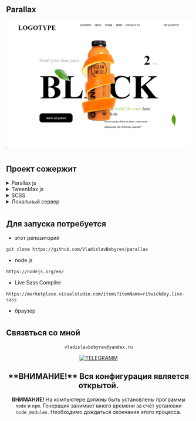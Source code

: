 
## Parallax

<div align="left">

![Lax 2.0 Gif](./README/readme.gif)

#
## Проект сожержит
<details >
  <summary >Parallax js</summary>

  [Что это?](https://github.com/wagerfield/parallax#1-getting-started)

    Parallax Engine that reacts to the orientation of a smart device. Where no gyroscope or motion detection hardware is available, the position of the cursor is used instead.

    Check out the demo to see it in action!

</details>
<details >
  <summary >TweenMax js</summary>
 
  [Что это?](https://greensock.com/tweenmax/) 

    TweenMax lets you animate literally any property of any object that JavaScript can touch (CSS, SVG, React, Vue, Three.js, canvas, motion paths, generic objects, etc.). Before the release of GSAP 3, TweenMax was the most feature-packed (and popular) animation tool in the GSAP arsenal. However in GSAP 3, you no longer even need to reference TweenMax in your code (although you can because GSAP 3 honors the vast majority of legacy code). We strongly recommend migrating to GSAP 3's streamlined syntax. 
</details>

<details>
  <summary>SCSS</summary>
 
  [Что это?](https://sass-scss.ru/)  

    Вы можете изменять  настройки в вашем проекте. 
    Для  автоматического комполирования файлов css необходимо запустить 

  Live Sass Compiler 

  [Что это?](https://marketplace.visualstudio.com/items?itemName=ritwickdey.live-sass)  

</details>

<details>
  <summary>Локальный сервер</summary>
 
  [Что это?](https://ru.wikipedia.org/wiki/Localhost) 
 
  По умолчанию [localhost:8080](http://localhost:8080).
</details>


# 
## Для запуска потребуется
- этот репозиторий 
 ```
git clone https://github.com/VladislavBobyrev/parallax
```
- node.js 
 
```
https://nodejs.org/en/
```

- Live Sass Compiler

 
```
https://marketplace.visualstudio.com/items?itemName=ritwickdey.live-sass
```

- браузер


#
## Связвться со мной
<div align='center'> 
 
 ```
vladislavbobyrev@yandex.ru
```
 
 [![TELEGRAMM](https://img.shields.io/badge/telegramm-4285F4?style=for-the-badge&logo=read-the-docs&logoColor=white)](https://t.me/VladislavBobyrev)

 </div>
 
<div align="center">
  <h2>**ВНИМАНИЕ!**  Вся конфигурация является открытой. </h2>
 
**ВНИМАНИЕ!** На компьютере должны быть установлены программы `node` и `npm`.
Генерация  занимает много времени за счёт
установки `node_modules`. Необходимо дождаться окончания этого процесса.
 
</div>
